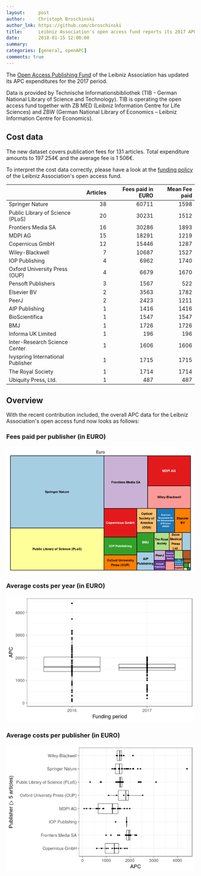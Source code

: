 ```yaml
---
layout:     post
author:     Christoph Broschinski
author_lnk: https://github.com/cbroschinski
title:      Leibniz Association's open access fund reports its 2017 APC expenditures
date:       2018-01-15 12:00:00
summary:    
categories: [general, openAPC]
comments: true
---
```





The [Open Access Publishing Fund](http://www.leibniz-gemeinschaft.de/en/infrastructures/open-access/open-access-publishing-fund/) of the Leibniz Association has updated its APC expenditures for the 2017 period.

Data is provided by Technische Informationsbibliothek (TIB - German National Library of Science and Technology). TIB is operating the open access fund together with ZB MED (Leibniz Information Centre for Life Sciences) and ZBW (German National Library of Economics – Leibniz Information Centre for Economics).

## Cost data



The new dataset covers publication fees for 131 articles. Total expenditure amounts to 197 254€ and the average fee is 1 506€.

To interpret the cost data correctly, please have a look at the [funding policy](https://github.com/OpenAPC/openapc-de/blob/master/data/leibnizfonds/README.md) of the Leibniz Association's open access fund.


|                                  | Articles| Fees paid in EURO| Mean Fee paid|
|:---------------------------------|--------:|-----------------:|-------------:|
|Springer Nature                   |       38|             60711|          1598|
|Public Library of Science (PLoS)  |       20|             30231|          1512|
|Frontiers Media SA                |       16|             30286|          1893|
|MDPI AG                           |       15|             18291|          1219|
|Copernicus GmbH                   |       12|             15446|          1287|
|Wiley-Blackwell                   |        7|             10687|          1527|
|IOP Publishing                    |        4|              6962|          1740|
|Oxford University Press (OUP)     |        4|              6679|          1670|
|Pensoft Publishers                |        3|              1567|           522|
|Elsevier BV                       |        2|              3563|          1782|
|PeerJ                             |        2|              2423|          1211|
|AIP Publishing                    |        1|              1416|          1416|
|BioScientifica                    |        1|              1547|          1547|
|BMJ                               |        1|              1726|          1726|
|Informa UK Limited                |        1|               196|           196|
|Inter-Research Science Center     |        1|              1606|          1606|
|Ivyspring International Publisher |        1|              1715|          1715|
|The Royal Society                 |        1|              1714|          1714|
|Ubiquity Press, Ltd.              |        1|               487|           487|

## Overview

With the recent contribution included, the overall APC data for the Leibniz Association's open access fund now looks as follows:

### Fees paid per publisher (in EURO)

![plot of chunk tree_leibnizfonds_2018_01_15_full](/figure/tree_leibnizfonds_2018_01_15_full-1.png)

###  Average costs per year (in EURO)

![plot of chunk box_leibnizfonds_2018_01_15_year_full](/figure/box_leibnizfonds_2018_01_15_year_full-1.png)

###  Average costs per publisher (in EURO)

![plot of chunk box_leibnizfonds_2018_01_15_publisher_full](/figure/box_leibnizfonds_2018_01_15_publisher_full-1.png)
